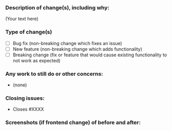 <!-- Thank you for your pull request. Please fill out the items below :) -->

<!-- 
### Things to do before creating a pull request:
1. Make sure that your PR is not a duplicate.
2. You have done your changes in a separate branch that's based off of either frontend or backend.
3. You have used descriptive commit messages.
4. You've tested your changes
5. Your pull request should be from your branch into either frontend or backend. 
6. Your pull request should have a descriptive title, and fill out everything below.
7. Assign someone to review this PR, plus the PM

-->

### Description of change(s), including why:

(Your text here)

### Type of change(s)
<!--- What types of changes does your code introduce? Replace the space with an `x` in all the boxes that apply: -->
- [ ] Bug fix (non-breaking change which fixes an issue)
- [ ] New feature (non-breaking change which adds functionality)
- [ ] Breaking change (fix or feature that would cause existing functionality to not work as expected)

### Any work to still do or other concerns:

- (none)

### Closing issues:

- Closes #XXXX

### Screenshots (if frontend change) of before and after:


